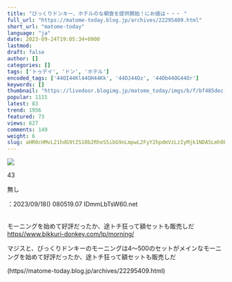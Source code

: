 ```yaml
---
title: "びっくりドンキー、ホテルのな朝食を提供開始！にお値は・・・ "
full_url: "https://matome-today.blog.jp/archives/22295409.html"
short_url: "matome-today"
language: "ja"
date: 2023-09-24T19:05:34+0900
lastmod: 
draft: false
author: []
categories: []
tags: ['トゥデイ', 'ドン', 'ホテル']
encoded_tags: ['44OI44Kl44OH44Kk', '44OJ44Oz', '44Ob44OG44Or']
keywords: []
thumbnail: "https://livedoor.blogimg.jp/matome_today/imgs/b/f/bf485dec-s.png"
popular: 1115
latest: 83
trend: 1956
featured: 73
views: 627
comments: 149
weight: 6
slug: aHR0cHMvL21hdG9tZS10b2RheS5ibG9nLmpwL2FyY2hpdmVzLzIyMjk1NDA5Lmh0bWw=
---
```


![](https://livedoor.blogimg.jp/matome_today/imgs/b/f/bf485dec-s.png)

<div><p>43 <p>無し</p>：2023/09/18() 080519.07 IDmmLbTsW60.net<br></p><br> モーニングを始めて好評だったか、途トチ狂って額セットも販売しだ<br><a title='' target='_blank' href='https//www.bikkuri-donkey.com/lp/morning/'>https//www.bikkuri-donkey.com/lp/morning/</a><p>マジスと、びっくりドンキーのモーニングは4～500のセットがメインなモーニングを始めて好評だったか、途トチ狂って額セットも販売しだ</p></div>

(https//matome-today.blog.jp/archives/22295409.html)
